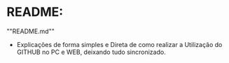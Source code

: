 # README:
""README.md""

- Explicações de forma simples e Direta de como realizar a Utilização do GITHUB no PC e WEB, deixando tudo sincronizado.

